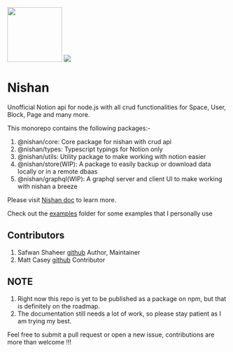 <img height="125px" width="125px" src = "https://raw.githubusercontent.com/Devorein/Nishan/c6b6a44002d83f53cc5ca0d671554be25fe11a14/public/Logo.svg">

<img src="https://github.com/devorein/nishan/workflows/Lint,%20Build%20and%20Test/badge.svg"/>

# Nishan

Unofficial Notion api for node.js with all crud functionalities for Space, User, Block, Page and many more.

This monorepo contains the following packages:-
1. @nishan/core: Core package for nishan with crud api
2. @nishan/types: Typescript typings for Notion only
3. @nishan/utils: Utility package to make working with notion easier
4. @nishan/store(WIP): A package to easily backup or download data locally or in a remote dbaas
5. @nishan/graphql(WIP): A graphql server and client UI to make working with nishan a breeze 

Please visit [Nishan doc](https://nishan-docs.netlify.app/) to learn more.

Check out the [examples](https://github.com/Devorein/Nishan/tree/master/examples) folder for some examples that I personally use

## Contributors

1. Safwan Shaheer [github](https://github.com/Devorein) Author, Maintainer
2. Matt Casey [github](https://github.com/mattcasey) Contributor

## NOTE

1. Right now this repo is yet to be published as a package on npm, but that is definitely on the roadmap.
2. The documentation still needs a lot of work, so please stay patient as I am trying my best.

Feel free to submit a pull request or open a new issue, contributions are more than welcome !!!
